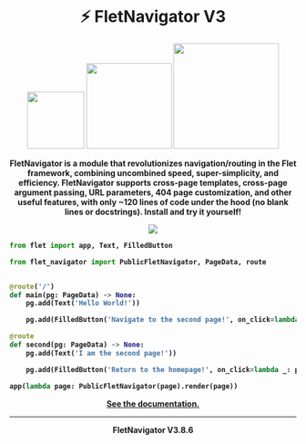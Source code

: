 <h1 align="center"><b>⚡ FletNavigator V3</b></h1>
<p align="center"><img src="https://img.shields.io/badge/V3.8.6-black?style=for-the-badge&logo=flutter&logoColor=white" width=100>
<img src="https://img.shields.io/badge/Python%203.9%2B-black?style=for-the-badge&logo=python&logoColor=white" width=150>
<img src="https://img.shields.io/badge/Awesome%20Flet-black?style=for-the-badge&logo=styledcomponents&logoColor=white&logoSize=auto" width=185></p>

<p align="center"><b>FletNavigator is a module that revolutionizes navigation/routing in the Flet framework, combining uncombined speed, super-simplicity, and efficiency. FletNavigator supports cross-page templates, cross-page argument passing, URL parameters, 404 page customization, and other useful features, with only ~120 lines of code under the hood (no blank lines or docstrings). Install and try it yourself!</b></p>

<p align="center"><img src="https://github.com/xzripper/flet_navigator/blob/main/mini.gif?raw=true"></p>

<b>

```python
from flet import app, Text, FilledButton

from flet_navigator import PublicFletNavigator, PageData, route


@route('/')
def main(pg: PageData) -> None:
    pg.add(Text('Hello World!'))

    pg.add(FilledButton('Navigate to the second page!', on_click=lambda _: pg.navigate('second')))

@route
def second(pg: PageData) -> None:
    pg.add(Text('I am the second page!'))

    pg.add(FilledButton('Return to the homepage!', on_click=lambda _: pg.navigate_homepage()))

app(lambda page: PublicFletNavigator(page).render(page))
```
</b>

<p align="center"><a href="https://github.com/xzripper/flet_navigator/blob/main/flet-navigator-docs.md"><b>See the documentation.</b></a></p>

<hr><p align="center"><b>FletNavigator V3.8.6</b></p>
